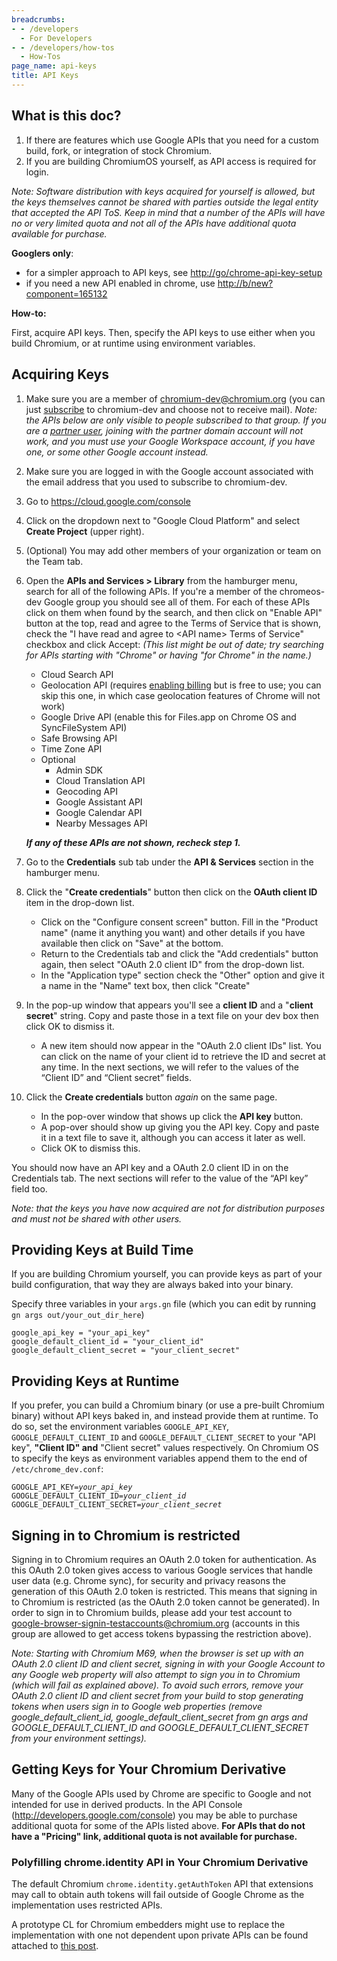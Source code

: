 ```yaml
---
breadcrumbs:
- - /developers
  - For Developers
- - /developers/how-tos
  - How-Tos
page_name: api-keys
title: API Keys
---
```


## What is this doc?

1.  If there are features which use Google APIs that you need for a
            custom build, fork, or integration of stock Chromium.
2.  If you are building ChromiumOS yourself, as API access is required
            for login.

*Note: Software distribution with keys acquired for yourself is allowed, but the
keys themselves cannot be shared with parties outside the legal entity that
accepted the API ToS. Keep in mind that a number of the APIs will have no or
very limited quota and not all of the APIs have additional quota available for
purchase.*

**Googlers only**:

*   for a simpler approach to API keys, see
            <http://go/chrome-api-key-setup>
*   if you need a new API enabled in chrome, use
            <http://b/new?component=165132>

**How-to:**

First, acquire API keys. Then, specify the API keys to use either when you build
Chromium, or at runtime using environment variables.

## Acquiring Keys

1.  Make sure you are a member of
            [chromium-dev@chromium.org](https://groups.google.com/a/chromium.org/forum/?fromgroups#!forum/chromium-dev)
            (you can just
            [subscribe](https://groups.google.com/a/chromium.org/forum/?fromgroups#!forum/chromium-dev)
            to chromium-dev and choose not to receive mail). *Note: the APIs
            below are only visible to people subscribed to that group. If you are a
            [partner user](https://developers.google.com/issue-tracker/guides/partner-access),
            joining with the partner domain account will not work, and you must use your
            Google Workspace account, if you have one, or some other Google account instead.*
2.  Make sure you are logged in with the Google account associated with
            the email address that you used to subscribe to chromium-dev.
3.  Go to <https://cloud.google.com/console>
4.  Click on the dropdown next to "Google Cloud Platform" and select
            **Create Project** (upper right).
5.  (Optional) You may add other members of your organization or team on
            the Team tab.
6.  Open the **APIs and Services &gt; Library** from the hamburger menu,
            search for all of the following APIs. If you're a member of the
            chromeos-dev Google group you should see all of them. For each of
            these APIs click on them when found by the search, and then click on
            "Enable API" button at the top, read and agree to the Terms of
            Service that is shown, check the "I have read and agree to &lt;API
            name&gt; Terms of Service" checkbox and click Accept: *(This list
            might be out of date; try searching for APIs starting with "Chrome"
            or having "for Chrome" in the name.)*
    *   Cloud Search API
    *   Geolocation API (requires [enabling
                billing](https://developers.google.com/console/help/#EnableBilling)
                but is free to use; you can skip this one, in which case
                geolocation features of Chrome will not work)
    *   Google Drive API (enable this for Files.app on Chrome OS and
                SyncFileSystem API)
    *   Safe Browsing API
    *   Time Zone API
    *   Optional
        *   Admin SDK
        *   Cloud Translation API
        *   Geocoding API
        *   Google Assistant API
        *   Google Calendar API
        *   Nearby Messages API

    ***If any of these APIs are not shown, recheck step 1.***

1.  Go to the **Credentials** sub tab under the **API & Services**
            section in the hamburger menu.
2.  Click the "**Create credentials**" button then click on the **OAuth
            client ID** item in the drop-down list.
    *   Click on the "Configure consent screen" button. Fill in the
                "Product name" (name it anything you want) and other details if
                you have available then click on "Save" at the bottom.
    *   Return to the Credentials tab and click the "Add credentials"
                button again, then select "OAuth 2.0 client ID" from the
                drop-down list.
    *   In the "Application type" section check the "Other" option and
                give it a name in the "Name" text box, then click "Create"
3.  In the pop-up window that appears you'll see a **client ID** and a
            "**client secret**" string. Copy and paste those in a text file on
            your dev box then click OK to dismiss it.
    *   A new item should now appear in the "OAuth 2.0 client IDs" list.
                You can click on the name of your client id to retrieve the ID
                and secret at any time. In the next sections, we will refer to
                the values of the “Client ID” and “Client secret” fields.
4.  Click the **Create credentials** button *again* on the same page.

    *   In the pop-over window that shows up click the **API key**
                button.
    *   A pop-over should show up giving you the API key. Copy and paste
                it in a text file to save it, although you can access it later
                as well.
    *   Click OK to dismiss this.

You should now have an API key and a OAuth 2.0 client ID in on the Credentials
tab. The next sections will refer to the value of the “API key” field too.

*Note: that the keys you have now acquired are not for distribution purposes and
must not be shared with other users.*

## Providing Keys at Build Time

If you are building Chromium yourself, you can provide keys as part of your
build configuration, that way they are always baked into your binary.

Specify three variables in your `args.gn` file (which you can edit by running
`gn args out/your_out_dir_here`)

```none
google_api_key = "your_api_key"
google_default_client_id = "your_client_id"
google_default_client_secret = "your_client_secret"
```

## Providing Keys at Runtime

If you prefer, you can build a Chromium binary (or use a pre-built Chromium
binary) without API keys baked in, and instead provide them at runtime. To do
so, set the environment variables `GOOGLE_API_KEY`, `GOOGLE_DEFAULT_CLIENT_ID`
and `GOOGLE_DEFAULT_CLIENT_SECRET` to your "API key", **"Client ID" and**
"Client secret" values respectively.
On Chromium OS to specify the keys as environment variables append them to the
end of `/etc/chrome_dev.conf`:

<pre><code>GOOGLE_API_KEY=<i>your_api_key</i>
GOOGLE_DEFAULT_CLIENT_ID=<i>your_client_id</i>
GOOGLE_DEFAULT_CLIENT_SECRET=<i>your_client_secret</i>
</code></pre>

## Signing in to Chromium is restricted

Signing in to Chromium requires an OAuth 2.0 token for authentication. As this
OAuth 2.0 token gives access to various Google services that handle user data
(e.g. Chrome sync), for security and privacy reasons the generation of this
OAuth 2.0 token is restricted. This means that signing in to Chromium is
restricted (as the OAuth 2.0 token cannot be generated). In order to sign in
to Chromium builds, please add your test account to
[google-browser-signin-testaccounts@chromium.org](https://groups.google.com/u/1/a/chromium.org/g/google-browser-signin-testaccounts)
(accounts in this group are allowed to get access tokens bypassing the
restriction above).

*Note: Starting with Chromium M69, when the browser is set up with an OAuth 2.0
client ID and client secret, signing in with your Google Account to any Google
web property will also attempt to sign you in to Chromium (which will fail as
explained above). To avoid such errors, remove your OAuth 2.0 client ID and
client secret from your build to stop generating tokens when users sign in to
Google web properties (remove google_default_client_id,
google_default_client_secret from gn args and GOOGLE_DEFAULT_CLIENT_ID and
GOOGLE_DEFAULT_CLIENT_SECRET from your environment settings).*

## Getting Keys for Your Chromium Derivative

Many of the Google APIs used by Chrome are specific to Google and not intended
for use in derived products. In the API Console
(<http://developers.google.com/console>) you may be able to purchase additional
quota for some of the APIs listed above. **For APIs that do not have a "Pricing"
link, additional quota is not available for purchase.**

### Polyfilling chrome.identity API in Your Chromium Derivative

The default Chromium `chrome.identity.getAuthToken` API that extensions may
call to obtain auth tokens will fail outside of Google Chrome as the
implementation uses restricted APIs.

A prototype CL for Chromium embedders might use to replace the implementation
with one not dependent upon private APIs can be found attached to [this
post](https://groups.google.com/a/chromium.org/g/embedder-dev/c/tGCJ3QNVzYE).
